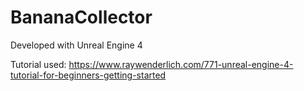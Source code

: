 # BananaCollector

Developed with Unreal Engine 4

Tutorial used:
https://www.raywenderlich.com/771-unreal-engine-4-tutorial-for-beginners-getting-started